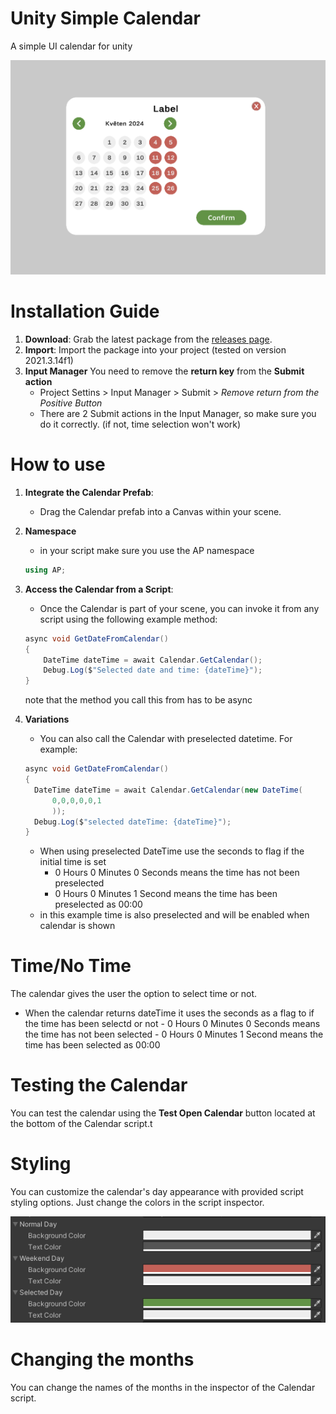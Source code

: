 # Unity Simple Calendar
A simple UI calendar for unity

![Calendar](img/Screenshot.png)

# Installation Guide

1. **Download**: Grab the latest package from the [releases page](https://github.com/notDiSE/UnitySimpleCalendar/releases).
2. **Import**: Import the package into your project (tested on version 2021.3.14f1)
3. **Input Manager** You need to remove the **return key** from the **Submit action**
   - Project Settins > Input Manager > Submit > *Remove return from the Positive Button*
   - There are 2 Submit actions in the Input Manager, so make sure you do it correctly. (if not, time selection won't work)

# How to use
1. **Integrate the Calendar Prefab**:
   - Drag the Calendar prefab into a Canvas within your scene.
2. **Namespace**
   - in your script make sure you use the AP namespace
   ```csharp
   using AP;
   ```

4. **Access the Calendar from a Script**:
   - Once the Calendar is part of your scene, you can invoke it from any script using the following example method:
   ```csharp
   async void GetDateFromCalendar()
   {
       DateTime dateTime = await Calendar.GetCalendar();
       Debug.Log($"Selected date and time: {dateTime}");
   }
   ```
   note that the method you call this from has to be async
5.  **Variations**
      - You can also call the Calendar with preselected datetime. For example:
      ```csharp
      async void GetDateFromCalendar()
    {
        DateTime dateTime = await Calendar.GetCalendar(new DateTime(
            0,0,0,0,0,1
            ));
        Debug.Log($"selected dateTime: {dateTime}");
    }
      ```
      - When using preselected DateTime use the seconds to flag if the initial time is set
         - 0 Hours 0 Minutes 0 Seconds means the time has not been preselected
         - 0 Hours 0 Minutes 1 Second means the time has been preselected as 00:00
      - in this example time is also preselected and will be enabled when calendar is shown

# Time/No Time
The calendar gives the user the option to select time or not.
   - When the calendar returns dateTime it uses the seconds as a flag to if the time has been selectd or not 
         - 0 Hours 0 Minutes 0 Seconds means the time has not been selected
         - 0 Hours 0 Minutes 1 Second means the time has been selected as 00:00
         
# Testing the Calendar
You can test the calendar using the **Test Open Calendar** button located at the bottom of the Calendar script.t

# Styling
You can customize the calendar's day appearance with provided script styling options.
Just change the colors in the script inspector.

![Styles](img/Styles.png)

# Changing the months
You can change the names of the months in the inspector of the Calendar script.




